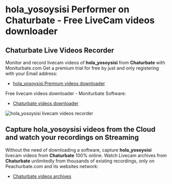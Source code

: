 # hola_yosoysisi Performer on Chaturbate - Free LiveCam videos downloader

## Chaturbate Live Videos Recorder

Monitor and record livecam videos of **hola_yosoysisi** from **Chaturbate** with Moniturbate.com
Get a premium trial for free by just and only registering with your Email address:
* [hola_yosoysisi Premium videos downloader](https://moniturbate.com/request-demo-licence-key.html)

Free livecam videos downloader - Moniturbate Software:
* [Chaturbate videos downloader](https://moniturbate.com/moniturbate-download-software.html)

![hola_yosoysisi livecam videos recorder](https://peachurnet.com/templates/moniturbate-software.png)


## Capture hola_yosoysisi videos from the Cloud and watch your recordings on Streaming

Without the need of downloading a software, capture **hola_yosoysisi** livecam videos from **Chaturbate** 100% online.
Watch Livecam archives from **Chaturbate** unlimitedly from thousands of existing recordings, only on Peachurbate.com and its websites network:
* [Chaturbate videos archives](https://peachurnet.com/)